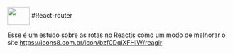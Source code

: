 

<img align="center" height="40" width="50" src="https://github.com/D1ogooo/react-router/assets/119339116/481af3c0-8251-43aa-a73f-954c55736876" /> #React-router

Esse é um estudo sobre as rotas no Reactjs como um modo de melhorar o site
https://icons8.com.br/icon/bzf0DqjXFHIW/reagir
